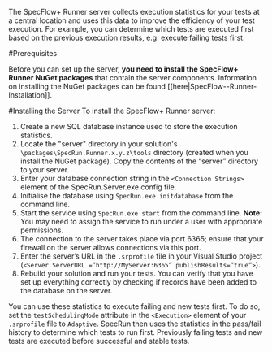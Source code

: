 The SpecFlow+ Runner server collects execution statistics for your tests at a central location and uses this data to improve the efficiency of your test execution. For example, you can determine which tests are executed first based on the previous execution results, e.g. execute failing tests first.

#Prerequisites

Before you can set up the server, **you need to install the SpecFlow+ Runner NuGet packages** that contain the server components. Information on installing the NuGet packages can be found [[here|SpecFlow--Runner-Installation]].

#Installing the Server
To install the SpecFlow+ Runner server:

1. Create a new SQL database instance used to store the execution statistics.
1. Locate the "server" directory in your solution's `\packages\SpecRun.Runner.x.y.z\tools` directory (created when you install the NuGet package). Copy the contents of the “server” directory to your server.
1. Enter your database connection string in the `<Connection Strings>` element of the SpecRun.Server.exe.config file.
1. Initialise the database using `SpecRun.exe initdatabase` from the command line.
1. Start the service using `SpecRun.exe start` from the command line. **Note:** You may need to assign the service to run under a user with appropriate permissions.
1. The connection to the server takes place via port 6365; ensure that your firewall on the server allows connections via this port.
1. Enter the server’s URL in the `.srprofile` file in your Visual Studio project (`<Server ServerURL =”http://MyServer:6365” publishResults=”true”>`).
1. Rebuild your solution and run your tests. You can verify that you have set up everything correctly by checking if records have been added to the database on the server.

You can use these statistics to execute failing and new tests first. To do so, set the `testSchedulingMode` attribute in the `<Execution>` element of your `.srprofile` file to `Adaptive`. SpecRun then uses the statistics in the pass/fail history to determine which tests to run first. Previously failing tests and new tests are executed before successful and stable tests.
